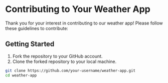 # Contributing to Your Weather App

Thank you for your interest in contributing to our weather app! Please follow these guidelines to contribute:

## Getting Started

1. Fork the repository to your GitHub account.
2. Clone the forked repository to your local machine.

```bash
git clone https://github.com/your-username/weather-app.git
cd weather-app
